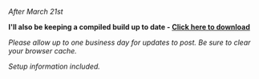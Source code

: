 *After March 21st*

**I'll also be keeping a compiled build up to date - [Click here to download](https://s3.lone-eft.com/public/1cc7b00b-cb39-482c-9268-5e0e779c026a/eft-dma-radar.zip)**

*Please allow up to one business day for updates to post. Be sure to clear your browser cache.*

*Setup information included.*
